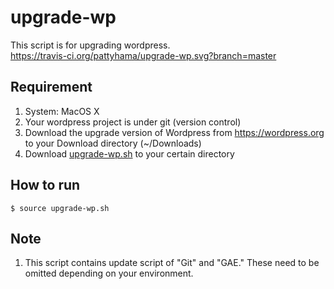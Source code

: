# upgrade-wp
This script is for upgrading wordpress.  
https://travis-ci.org/pattyhama/upgrade-wp.svg?branch=master

## Requirement
1. System: MacOS X  
2. Your wordpress project is under git (version control)  
3. Download the upgrade version of Wordpress from https://wordpress.org to your Download directory (~/Downloads) 
4. Download [upgrade-wp.sh](https://github.com/pattyhama/upgrade-wp/blob/master/upgrade-wp.sh) to your certain directory 

## How to run
```$ source upgrade-wp.sh```  

## Note
1. This script contains update script of "Git" and "GAE." These need to be omitted depending on your environment.
